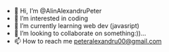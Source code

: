 - 👋 Hi, I’m @AlinAlexandruPeter
- 👀 I’m interested in coding
- 🌱 I’m currently learning web dev (javasript)
- 💞️ I’m looking to collaborate on something:))...
- 📫 How to reach me peteralexandru00@gmail.com

<!---
AlinAlexandruPeter/AlinAlexandruPeter is a ✨ special ✨ repository because its `README.md` (this file) appears on your GitHub profile.
You can click the Preview link to take a look at your changes.
--->
